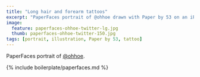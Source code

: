 ```yaml
---
title: "Long hair and forearm tattoos"
excerpt: "PaperFaces portrait of @ohhoe drawn with Paper by 53 on an iPad."
image: 
  feature: paperfaces-ohhoe-twitter-lg.jpg
  thumb: paperfaces-ohhoe-twitter-150.jpg
tags: [portrait, illustration, Paper by 53, tattoo]
---
```


PaperFaces portrait of [@ohhoe](http://twitter.com/ohhoe).

{% include boilerplate/paperfaces.md %}